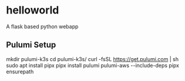 # helloworld
A flask based python webapp

## Pulumi Setup
mkdir pulumi-k3s
cd pulumi-k3s/
curl -fsSL https://get.pulumi.com | sh
sudo apt install pipx
pipx install pulumi pulumi-aws --include-deps
pipx ensurepath
